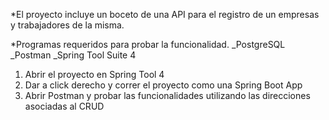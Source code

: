 *El proyecto incluye un boceto de una API para el registro de un empresas y trabajadores de la misma.

*Programas requeridos para probar la funcionalidad.
_PostgreSQL
_Postman
_Spring Tool Suite 4

1. Abrir el proyecto en Spring Tool 4
2. Dar a click derecho y correr el proyecto como una Spring Boot App
3. Abrir Postman y probar las funcionalidades utilizando las direcciones asociadas al CRUD